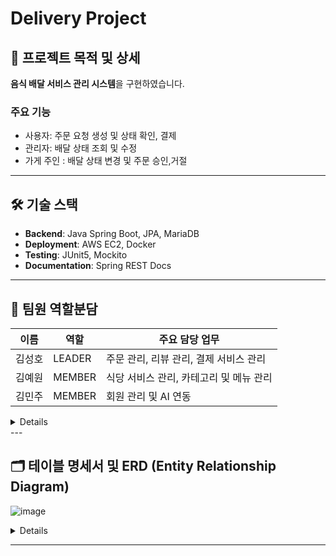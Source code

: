 # Delivery Project

## 📌 프로젝트 목적 및 상세

**음식 배달 서비스 관리 시스템**을 구현하였습니다.

### 주요 기능

- 사용자: 주문 요청 생성 및 상태 확인, 결제
- 관리자: 배달 상태 조회 및 수정
- 가게 주인 : 배달 상태 변경 및 주문 승인,거절

---

## 🛠️ 기술 스택

- **Backend**: Java Spring Boot, JPA, MariaDB
- **Deployment**: AWS EC2, Docker
- **Testing**: JUnit5, Mockito
- **Documentation**: Spring REST Docs

---

## 👥 팀원 역할분담

| 이름  | 역할     | 주요 담당 업무                |
|-----|--------|-------------------------|
| 김성호 | LEADER | 주문 관리, 리뷰 관리, 결제 서비스 관리 |
| 김예원 | MEMBER | 식당 서비스 관리, 카테고리 및 메뉴 관리 |
| 김민주 | MEMBER | 회원 관리 및 AI 연동           |

<details>
  <details>
      <summary> 김민주 담당 기능 </summary>
      1. 회원 관리 기능

      2. AI API 연동
      3. WebSecurityConfig 보안 설정
    ### 1. User Management

- **회원가입**: 사용자 계정 생성 기능. 사용자명, 비밀번호, 주소, 역할 등을 입력받아 저장합니다.
- **로그인 및 인증**: JWT 토큰 기반 인증을 통해 사용자 로그인 기능을 구현했습니다.
- **회원 정보 조회**: 사용자 개인 정보를 조회할 수 있습니다.
- **회원 정보 수정**: 사용자명, 주소, 역할 등을 업데이트할 수 있습니다.
- **회원 탈퇴**: 사용자를 삭제 상태로 변경(soft delete)하여 탈퇴 처리합니다.

### 2. AI 연동

- **AI API 연동**: Google AI API를 활용해 질문에 간결한 응답을 제공하며, 응답 데이터를 DB에 저장하는 기능을 구현했습니다.
- **비용 절감 처리**: 요청 시 글자 수 제한 및 간결한 답변 요청을 통해 API 호출 비용을 최적화했습니다.

### 3. WebSecurityConfig 보안 설정

- **Spring Security 설정**
    - CSRF 비활성화: REST API의 특성을 고려해 CSRF 보호를 비활성화했습니다.
    - 세션 사용 안 함: JWT 기반 인증 방식을 사용하여 세션을 생성하지 않고, `STATELESS`로 설정했습니다.

- **JWT 인증 및 권한 관리**
    - `JwtAuthenticationFilter`와 `JwtAuthorizationFilter`를 추가하여 로그인 시 JWT 토큰 생성 및 요청 인증을 처리합니다.
    - 사용자 권한(Role)에 따라 API 접근 권한을 분리했습니다.

- **API별 접근 권한 설정**
    - `requestMatchers`를 통해 API별로 필요한 권한을 정의했습니다.
    - Ex:
        - `/api/user/signup`, `/api/user/{username}`: 모든 사용자 접근 가능
        - `/api/order/`: `CUSTOMER` 권한 필요
        - `/api/review`: `CUSTOMER`, `OWNER` 등 다양한 권한 필요

- **필터 체인 관리**
    - `JwtAuthenticationFilter`는 로그인 요청 시 토큰을 발급하고,
      `JwtAuthorizationFilter`는 각 요청의 JWT 유효성을 검사합니다.

## 특이사항

- **권한 관리**: MANAGER, MASTER와 같은 특정 권한은 고유 토큰을 통해 부여받도록 구현했습니다.
- **보안 강화**: 비밀번호 암호화 및 JWT 인증 방식을 활용하여 사용자 데이터를 보호합니다.
  </details>
  <details>
    <summary> 김성호 담당 기능</summary>

  </details>
  <details>
    <summary> 김예원 담당 기능</summary>
  1. 카테고리 관리 기능

2. 가게 관리 기능
3. 메뉴 관리 기능

### 1. 카테고리 관리 기능

- **카테고리 생성** : 사용자 권한(MANAGER, MASTER)을 확인한 후에 생성할 수 있도록 구현했습니다.
- **카테고리 수정** : 사용자 권한(MANAGER, MASTER)을 확인한 후에 업데이트할 수 있도록 구현했습니다.
- **카테고리 조회** : 누구나 모든 카테고리를 조회할 수 있습니다.

### 2. 가게 관리 기능

- **가게 생성** : 사용자 권한(MANAGER, MASTER)을 확인한 후에 생성할 수 있도록 구현했습니다.
- **가게 수정** : 사용자 권한(MANAGER, MASTER, 해당하는 가게 주인)을 확인한 후에 업데이트할 수 있도록 구현했습니다.
- **가게 삭제** : 사용자 권한(MANAGER, MASTER, 해당하는 가게 주인)을 확인한 후에 가게 상태를 삭제 상태로 변경(soft delete)하여 삭제
  처리하였습니다.
- **가게 조회** :
    - 특정 가게를 조회할 수 있습니다.
    - 전체 가게 목록이나 카테고리별 가게 목록을 조회할 때, 정렬과 검색을 할 수 있습니다.
    - 가게 목록 조회시, 가게에 대한 평점 정보를 함께 노출시키도록 구현했습니다.

### 3. 메뉴 관리 기능

- **메뉴 생성** : 사용자 권한(MANAGER, MASTER, 해당하는 가게 주인)을 확인한 후에 생성할 수 있도록 구현했습니다.
- **메뉴 수정** : 사용자 권한(MANAGER, MASTER, 해당하는 가게 주인)을 확인한 후에 업데이트할 수 있도록 구현했습니다.
- **메뉴 삭제** : 사용자 권한(MANAGER, MASTER, 해당하는 가게 주인)을 확인한 후에 메뉴 상태를 삭제 상태로 변경(soft delete)하여 삭제
  처리하였습니다.
- **메뉴 조회** : 가게별 메뉴 목록을 조회하거나 특정 이름의 메뉴를 검색하여 조회할 때 정렬할 수 있습니다.

  </details>

</details>
---

## 🗂️ 테이블 명세서 및 ERD (Entity Relationship Diagram)

![image](https://github.com/user-attachments/assets/81911ac3-ec35-4a4f-bb98-e68b3e70a8d4)

<details>

### p_users 테이블

| 필드 이름        | 데이터 타입         | 설명                |
|--------------|----------------|-------------------|
| `id`         | `uuid`         | PRIMARY KEY       |
| `username`   | `VARCHAR(50)`  | 사용자 ID            |
| `password`   | `VARCHAR(50)`  | 사용자 비밀번호          |
| `role`       | `VARCHAR(20)`  | 사용자 권한            |
| `address`    | `VARCHAR(255)` | 사용자 주소            |
| `created_at` | `TIMESTAMP`    | 레코드 생성 시점         |
| `created_by` | `VARCHAR(255)` | 레코드 생성자(username) |
| `updated_at` | `TIMESTAMP`    | 레코드 수정 시점         |
| `updated_by` | `VARCHAR(255)` | 레코드 수정자(username) |
| `deleted_at` | `TIMESTAMP`    | 레코드 삭제 시점         |
| `deleted_by` | `VARCHAR(255)` | 레코드 삭제자(username) |

### p_categories 테이블

| 필드 이름        | 데이터 타입         | 설명                |
|--------------|----------------|-------------------|
| `id`         | `uuid`         | PRIMARY KEY       |
| `name`       | `VARCHAR(50)`  | 카테고리 이름           |
| `created_at` | `TIMESTAMP`    | 레코드 생성 시점         |
| `created_by` | `VARCHAR(255)` | 레코드 생성자(username) |
| `updated_at` | `TIMESTAMP`    | 레코드 수정 시점         |
| `updated_by` | `VARCHAR(255)` | 레코드 수정자(username) |
| `deleted_at` | `TIMESTAMP`    | 레코드 삭제 시점         |
| `deleted_by` | `VARCHAR(255)` | 레코드 삭제자(username) |

### p_ai_descriptions 테이블

| 필드 이름         | 데이터 타입         | 설명                |
|---------------|----------------|-------------------|
| `id`          | `uuid`         | PRIMARY KEY       |
| `ai_request`  | `text`         | AI 프롬프트에 입력한 내용   |
| `ai_response` | `text`         | AI 프롬프트에서 나온 결과물  |
| `created_at`  | `TIMESTAMP`    | 레코드 생성 시점         |
| `created_by`  | `VARCHAR(255)` | 레코드 생성자(username) |
| `updated_at`  | `TIMESTAMP`    | 레코드 수정 시점         |
| `updated_by`  | `VARCHAR(255)` | 레코드 수정자(username) |
| `deleted_at`  | `TIMESTAMP`    | 레코드 삭제 시점         |
| `deleted_by`  | `VARCHAR(255)` | 레코드 삭제자(username) |

### p_menus 테이블

| 필드 이름           | 데이터 타입         | 설명                      |
|-----------------|----------------|-------------------------|
| `id`            | `uuid`         | PRIMARY KEY             |
| `restaurant_id` | `uuid`         | 식당 ID, p_restaurants 참조 |
| `name`          | `VARCHAR(255)` | 메뉴 이름                   |
| `description`   | `text`         | AI API로 생성되는 메뉴 설명      |
| `price`         | `int`          | 메뉴 가격                   |
| `is_hidden`     | `boolean`      | 메뉴의 숨김 여부               |
| `created_at`    | `TIMESTAMP`    | 레코드 생성 시점               |
| `created_by`    | `VARCHAR(255)` | 레코드 생성자(username)       |
| `updated_at`    | `TIMESTAMP`    | 레코드 수정 시점               |
| `updated_by`    | `VARCHAR(255)` | 레코드 수정자(username)       |
| `deleted_at`    | `TIMESTAMP`    | 레코드 삭제 시점               |
| `deleted_by`    | `VARCHAR(255)` | 레코드 삭제자(username)       |

### p_order_items 테이블

| 필드 이름        | 데이터 타입         | 설명                        |
|--------------|----------------|---------------------------|
| `id`         | `uuid`         | PRIMARY KEY, 주문 항목 고유 식별자 |
| `order_id`   | `uuid`         | 주문 ID, p_orders 참조        |
| `menu_id`    | `uuid`         | 주문한 메뉴의 ID, p_menus 참조    |
| `quantity`   | `int`          | 메뉴 수량                     |
| `created_at` | `TIMESTAMP`    | 레코드 생성 시점                 |
| `created_by` | `VARCHAR(255)` | 레코드 생성자(username)         |
| `updated_at` | `TIMESTAMP`    | 레코드 수정 시점                 |
| `updated_by` | `VARCHAR(255)` | 레코드 수정자(username)         |
| `deleted_at` | `TIMESTAMP`    | 레코드 삭제 시점                 |
| `deleted_by` | `VARCHAR(255)` | 레코드 삭제자(username)         |

### p_reviews 테이블

| 필드 이름        | 데이터 타입         | 설명                 |
|--------------|----------------|--------------------|
| `id`         | `uuid`         | PRIMARY KEY        |
| `order_id`   | `uuid`         | 주문 id, p_orders 참조 |
| `rating`     | `int`          | 별점 (1~5)           |
| `comment`    | `text`         | 댓글                 |
| `created_at` | `TIMESTAMP`    | 레코드 생성 시점          |
| `created_by` | `VARCHAR(255)` | 레코드 생성자(username)  |
| `updated_at` | `TIMESTAMP`    | 레코드 수정 시점          |
| `updated_by` | `VARCHAR(255)` | 레코드 수정자(username)  |
| `deleted_at` | `TIMESTAMP`    | 레코드 삭제 시점          |
| `deleted_by` | `VARCHAR(255)` | 레코드 삭제자(username)  |

### p_restraunts 테이블

| 필드 이름         | 데이터 타입         | 설명                                  |
|---------------|----------------|-------------------------------------|
| `id`          | `uuid`         | PRIMARY KEY                         |
| `name`        | `VARCHAR(255)` | 가게 이름                               |
| `category_id` | `uuid`         | 가게가 속하고 있는 카테고리, p_categories.id 참조 |
| `owner_id`    | `INTEGER`      | 가게 소유자, p_users.id 참조               |
| `address`     | `VARCHAR(255)` | 가게 주소지                              |
| `is_hidden`   | `BOOLEAN`      | 가게의 숨김 처리 여부, default: `FALSE`      |
| `created_at`  | `TIMESTAMP`    | 레코드 생성 시점                           |
| `created_by`  | `VARCHAR(255)` | 레코드 생성자(username)                   |
| `updated_at`  | `TIMESTAMP`    | 레코드 수정 시점                           |
| `updated_by`  | `VARCHAR(255)` | 레코드 수정자(username)                   |
| `deleted_at`  | `TIMESTAMP`    | 레코드 삭제 시점                           |
| `deleted_by`  | `VARCHAR(255)` | 레코드 삭제자(username)                   |

### p_orders 테이블

| 필드 이름              | 데이터 타입         | 설명                      |
|--------------------|----------------|-------------------------|
| `id`               | `UUID`         | PRIMARY KEY             |
| `user_id`          | `INTEGER`      | 사용자 ID, p_users 참조      |
| `restaurant_id`    | `UUID`         | 식당 ID, p_restaurants 참조 |
| `order_type`       | `VARCHAR(20)`  | 온라인 / 오프라인 주문 식별        |
| `status`           | `VARCHAR(20)`  | 현재 주문 상태                |
| `total_price`      | `int`          | 주문의 총 가격                |
| `delivery_address` | `VARCHAR(255)` | 사용자 배송지                 |
| `delivery_request` | `text`         | 사용자 배송 요청사항             |
| `created_at`       | `TIMESTAMP`    | 레코드 생성 시점               |
| `created_by`       | `VARCHAR(255)` | 레코드 생성자(username)       |
| `updated_at`       | `TIMESTAMP`    | 레코드 수정 시점               |
| `updated_by`       | `VARCHAR(255)` | 레코드 수정자(username)       |
| `cancelled_at`     | `TIMESTAMP`    | 레코드 취소 시점               |
| `deleted_at`       | `TIMESTAMP`    | 레코드 삭제 시점               |
| `deleted_by`       | `VARCHAR(255)` | 레코드 삭제자(username)       |
|                    |                |                         |

### p_payments 테이블

| 필드 이름            | 데이터 타입         | 설명                                   |
|------------------|----------------|--------------------------------------|
| `id`             | `uuid`         | PRIMARY KEY                          |
| `order_id`       | `uuid`         | 결제와 연관된 주문 ID, p_orders 참조           |
| `amount`         | `int`          | 결제된 총 금액                             |
| `payment_method` | `VARCHAR(50)`  | 결제 방식을 나타내는 문자열 (카드 결제만 지원하므로 생략 가능) |
| `pg_response`    | `TEXT`         | 결제 게이트웨이(PG사)에서 받은 응답 저장             |
| `created_at`     | `TIMESTAMP`    | 레코드 생성 시점                            |
| `created_by`     | `VARCHAR(255)` | 레코드 생성자(username)                    |
| `updated_at`     | `TIMESTAMP`    | 레코드 수정 시점                            |
| `updated_by`     | `VARCHAR(255)` | 레코드 수정자(username)                    |
| `deleted_at`     | `TIMESTAMP`    | 레코드 삭제 시점                            |
| `deleted_by`     | `VARCHAR(255)` | 레코드 삭제자(username)                    |

</details>


---